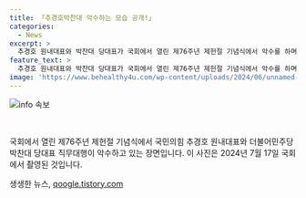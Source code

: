 ```yaml
---
title: 「추경호박찬대 악수하는 모습 공개!」
categories:
  - News
excerpt: >
  추경호 원내대표와 박찬대 당대표가 국회에서 열린 제76주년 제헌절 기념식에서 악수를 하며 만남을 가졌다.
feature_text: >
  추경호 원내대표와 박찬대 당대표가 국회에서 열린 제76주년 제헌절 기념식에서 악수를 하며 만남을 가졌다.
image: 'https://www.behealthy4u.com/wp-content/uploads/2024/06/unnamed-file.png'
---
```


<p><img src="https://www.behealthy4u.com/wp-content/uploads/2024/06/unnamed-file.png" alt="info 속보" /></p>

<p data-ke-size="size16">&nbsp;</p>

<p>국회에서 열린 제76주년 제헌절 기념식에서 국민의힘 추경호 원내대표와 더불어민주당 박찬대 당대표 직무대행이 악수하고 있는 장면입니다. 이 사진은 2024년 7월 17일 국회에서 촬영된 것입니다.</p></p>
생생한 뉴스, <a href="https://qoogle.tistory.com" rel="dofollow">qoogle.tistory.com</a>


